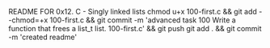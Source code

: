 README FOR 0x12. C - Singly linked lists
chmod u+x 100-first.c && git add --chmod=+x 100-first.c && git commit -m 'advanced task 100 Write a function that frees a list_t list. 100-first.c' && git push
git add . && git commit -m 'created readme'